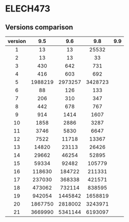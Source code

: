 # ELECH473

## Versions comparison
| version |   9.5   |   9.6   |   9.8   | 9.9 |
|:-------:|:-------:|:-------:|:-------:|-----|
|    1    |    13   |    13   |  25532  |     |
|    2    |    13   |    13   |    33   |     |
|    3    |   430   |   642   |   731   |     |
|    4    |   416   |   603   |   692   |     |
|    5    | 1988219 | 2973257 | 3428723 |     |
|    6    |    88   |   126   |   133   |     |
|    7    |   206   |   310   |   347   |     |
|    8    |   442   |   678   |   767   |     |
|    9    |   914   |   1414  |   1607  |     |
|    10   |   1858  |   2886  |   3287  |     |
|    11   |   3746  |   5830  |   6647  |     |
|    12   |   7522  |  11718  |  13367  |     |
|    13   |  14820  |  23113  |  26426  |     |
|    14   |  29662  |  46254  |  52895  |     |
|    15   |  59334  |  92482  |  105779 |     |
|    16   |  118630 |  184722 |  211331 |     |
|    17   |  237030 |  368338 |  421571 |     |
|    18   |  473062 |  732114 |  838595 |     |
|    19   |  942054 | 1445842 | 1658819 |     |
|    20   | 1867750 | 2818002 | 3243971 |     |
|    21   | 3669990 | 5341144 | 6193097 |     |
